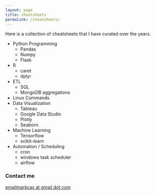 ```yaml
---
layout: page
title: cheatsheets
permalink: /cheatsheets/
---
```


Here is a collection of cheatsheets that I have curated over the years. 

* Python Programming
  * Pandas
  * Numpy
  * Flask 
* R
  * caret
  * dplyr 
* ETL
  * SQL
  * MongoDB aggregations
* Linux Commands
* Data Visualization 
   * Tableau
   * Google Data Studio
   * Plotly
   * Seaborn
* Machine Learning
   * Tensorflow
   * scikit-learn
* Automation / Scheduling
  * cron
  * windows task scheduler
  * airflow



### Contact me

[emailmarkcav at gmail dot com](mailto:emailmarkcav@gmail.com)
